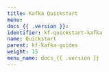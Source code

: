 ```yaml
---
title: Kafka Quickstart
menu:
docs_{{ .version }}:
identifier: kf-quickstart-kafka
name: Quickstart
parent: kf-kafka-guides
weight: 15
menu_name: docs_{{ .version }}
---
```

